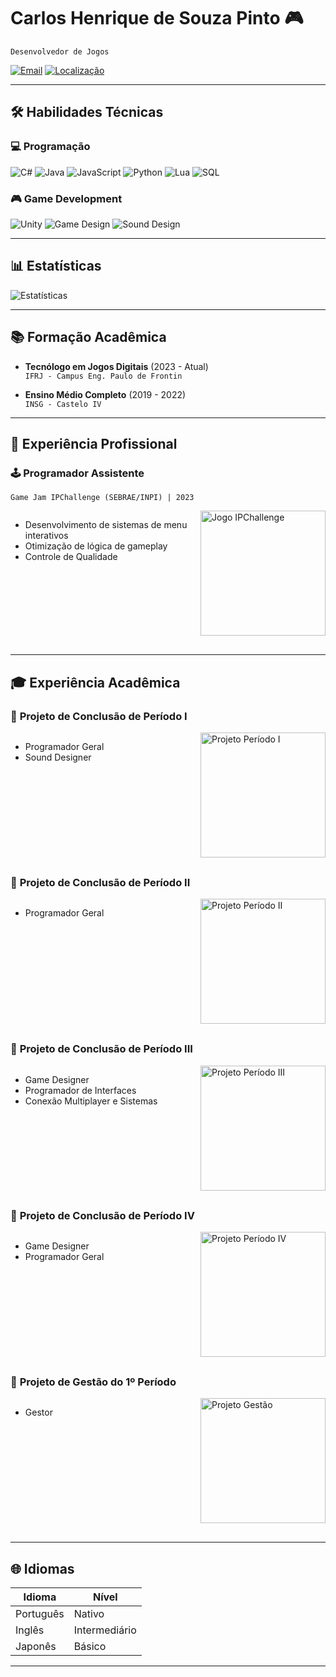 # Carlos Henrique de Souza Pinto 🎮

`Desenvolvedor de Jogos`

[![Email](https://img.shields.io/badge/-Email-EA4335?logo=gmail)](mailto:chspcontato@gmail.com)
[![Localização](https://img.shields.io/badge/Engenheiro%20Paulo%20de%20Frontin%2C%20Brasil-0078D4)]()

---

## 🛠 **Habilidades Técnicas**

### 💻 **Programação**
![C#](https://img.shields.io/badge/-C%23-239120?logo=c-sharp)
![Java](https://img.shields.io/badge/-Java-007396?logo=java)
![JavaScript](https://img.shields.io/badge/-JavaScript-F7DF1E?logo=javascript)
![Python](https://img.shields.io/badge/-Python-3776AB?logo=python)
![Lua](https://img.shields.io/badge/-Lua-2C2D72?logo=lua)
![SQL](https://img.shields.io/badge/-SQL-4479A1?logo=mysql)

### 🎮 **Game Development**
![Unity](https://img.shields.io/badge/-Unity-000000?logo=unity)
![Game Design](https://img.shields.io/badge/Game_Design-FF6B6B)
![Sound Design](https://img.shields.io/badge/Sound_Design-8B4513)

---

## 📊 **Estatísticas**  
![Estatísticas](https://github-readme-stats.vercel.app/api?username=chspDEV&show_icons=true&theme=dark)

---

## 📚 **Formação Acadêmica**
- **Tecnólogo em Jogos Digitais** (2023 - Atual)  
  `IFRJ - Campus Eng. Paulo de Frontin`

- **Ensino Médio Completo** (2019 - 2022)  
  `INSG - Castelo IV`

---

## 💼 **Experiência Profissional**
  
  ### 🕹️ **Programador Assistente**  
  `Game Jam IPChallenge (SEBRAE/INPI) | 2023`

  <div style="overflow: auto; margin-bottom: 30px;">
  <div style="float: right; margin-left: 20px;">
    <img src="https://img.itch.zone/aW1nLzE1OTU3MjA5LnBuZw==/315x250%23c/tnsm%2FE.png" width="200" alt="Jogo IPChallenge">
  </div>
    
  - Desenvolvimento de sistemas de menu interativos
  - Otimização de lógica de gameplay
  - Controle de Qualidade
</div>

---

## 🎓 **Experiência Acadêmica**

  
  ### 📘 **Projeto de Conclusão de Período I**  
  <div style="overflow: auto; margin-bottom: 30px;">
  <div style="float: right; margin-left: 20px;">
    <img src="https://img.itch.zone/aW1nLzE4MTQxNDIyLmpwZw==/315x250%23c/pDCKBZ.jpg" width="200" alt="Projeto Período I">
  </div>
    
  - Programador Geral
  - Sound Designer
</div>


  
  ### 📘 **Projeto de Conclusão de Período II**  
  <div style="overflow: auto; margin-bottom: 30px;">
  <div style="float: right; margin-left: 20px;">
    <img src="https://img.itch.zone/aW1nLzE0MzA5NzMxLnBuZw==/315x250%23c/GZnSp9.png" width="200" alt="Projeto Período II">
  </div>
    
  - Programador Geral
</div>


  
  ### 📘 **Projeto de Conclusão de Período III**
  <div style="overflow: auto; margin-bottom: 30px;">
  <div style="float: right; margin-left: 20px;">
    <img src="https://img.itch.zone/aW1nLzE3OTAxNDcwLnBuZw==/315x250%23c/kB4bG1.png" width="200" alt="Projeto Período III">
  </div>
    
  - Game Designer <br>
  - Programador de Interfaces <br>
  - Conexão Multiplayer e Sistemas
</div>


  
  ### 📘 **Projeto de Conclusão de Período IV**  
  <div style="overflow: auto; margin-bottom: 30px;">
  <div style="float: right; margin-left: 20px;">
    <img src="https://img.itch.zone/aW1nLzIwMDY3MTU2LnBuZw==/315x250%23c/G1X6F8.png" width="200" alt="Projeto Período IV">
  </div>
    
  - Game Designer <br>
  - Programador Geral
</div>


  
  ### 📘 **Projeto de Gestão do 1º Período**  
  <div style="overflow: auto; margin-bottom: 30px;">
  <div style="float: right; margin-left: 20px;">
    <img src="https://img.itch.zone/aW1nLzE5NzM1MTQzLnBuZw==/315x250%23c/RGYRcN.png" width="200" alt="Projeto Gestão">
  </div>
    
  - Gestor
</div>

---

## 🌐 **Idiomas**
| Idioma        | Nível           |
|---------------|---------------  |
| Português     | Nativo          |
| Inglês        | Intermediário   |
| Japonês       | Básico          |

---

